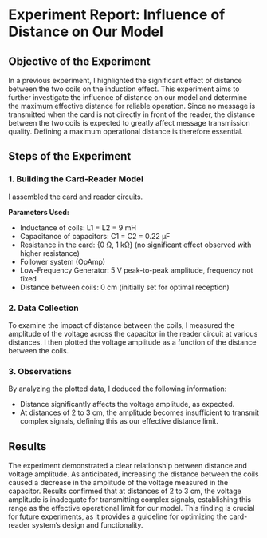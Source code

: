 <h1>Experiment Report: Influence of Distance on Our Model</h1>

<h2>Objective of the Experiment</h2>
<p>
  In a previous experiment, I highlighted the significant effect of distance between the two coils on the induction effect. This experiment aims to further investigate the influence of distance on our model and determine the maximum effective distance for reliable operation. Since no message is transmitted when the card is not directly in front of the reader, the distance between the two coils is expected to greatly affect message transmission quality. Defining a maximum operational distance is therefore essential.
</p>

<h2>Steps of the Experiment</h2>

<h3>1. Building the Card-Reader Model</h3>
<p>
    I assembled the card and reader circuits.
</p>
<p>
<strong>Parameters Used:</strong>
</p>
<ul>
    <li>Inductance of coils: L1 = L2 = 9 mH</li>
    <li>Capacitance of capacitors: C1 = C2 = 0.22 µF</li>
    <li>Resistance in the card: {0 Ω, 1 kΩ} (no significant effect observed with higher resistance)</li>
    <li>Follower system (OpAmp)</li>
    <li>Low-Frequency Generator: 5 V peak-to-peak amplitude, frequency not fixed</li>
    <li>Distance between coils: 0 cm (initially set for optimal reception)</li>
</ul>

<h3>2. Data Collection</h3>
<p>
    To examine the impact of distance between the coils, I measured the amplitude of the voltage across the capacitor in the reader circuit at various distances. I then plotted the voltage amplitude as a function of the distance between the coils.
</p>

<h3>3. Observations</h3>
<p>
    By analyzing the plotted data, I deduced the following information:
</p>
<ul>
  <li>Distance significantly affects the voltage amplitude, as expected.</li>
  <li>At distances of 2 to 3 cm, the amplitude becomes insufficient to transmit complex signals, defining this as our effective distance limit.</li>
</ul>

<h2>Results</h2>
<p>
  The experiment demonstrated a clear relationship between distance and voltage amplitude. As anticipated, increasing the distance between the coils caused a decrease in the amplitude of the voltage measured in the capacitor. Results confirmed that at distances of 2 to 3 cm, the voltage amplitude is inadequate for transmitting complex signals, establishing this range as the effective operational limit for our model. This finding is crucial for future experiments, as it provides a guideline for optimizing the card-reader system’s design and functionality.
</p>
